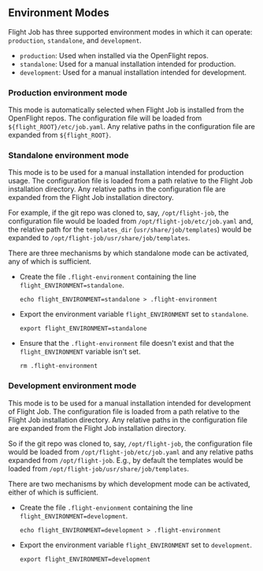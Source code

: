 ## Environment Modes

Flight Job has three supported environment modes in which it can operate:
`production`, `standalone`, and `development`.

* `production`:  Used when installed via the OpenFlight repos.
* `standalone`:  Used for a manual installation intended for production.
* `development`: Used for a manual installation intended for development. 


### Production environment mode

This mode is automatically selected when Flight Job is installed from the
OpenFlight repos.  The configuration file will be loaded from
`${flight_ROOT}/etc/job.yaml`.  Any relative paths in the configuration file
are expanded from `${flight_ROOT}`.


### Standalone environment mode

This mode is to be used for a manual installation intended for production
usage.  The configuration file is loaded from a path relative to the Flight
Job installation directory.  Any relative paths in the configuration file are
expanded from the Flight Job installation directory.

For example, if the git repo was cloned to, say, `/opt/flight-job`, the
configuration file would be loaded from `/opt/flight-job/etc/job.yaml` and,
the relative path for the `templates_dir` (`usr/share/job/templates`) would be
expanded to `/opt/flight-job/usr/share/job/templates`.

There are three mechanisms by which standalone mode can be activated, any
of which is sufficient.

* Create the file `.flight-environment` containing the line
  `flight_ENVIRONMENT=standalone`.
  ```
  echo flight_ENVIRONMENT=standalone > .flight-environment
  ```
* Export the environment variable `flight_ENVIRONMENT` set to `standalone`.
  ```
  export flight_ENVIRONMENT=standalone
  ```
* Ensure that the `.flight-environment` file doesn't exist and that the
  `flight_ENVIRONMENT` variable isn't set.
  ```
  rm .flight-environment
  ```

### Development environment mode

This mode is to be used for a manual installation intended for development of
Flight Job.  The configuration file is loaded from a path relative to the
Flight Job installation directory.  Any relative paths in the configuration
file are expanded from the Flight Job installation directory.

So if the git repo was cloned to, say, `/opt/flight-job`, the configuration
file would be loaded from `/opt/flight-job/etc/job.yaml` and any relative
paths expanded from `/opt/flight-job`.  E.g., by default the templates would
be loaded from `/opt/flight-job/usr/share/job/templates`.

There are two mechanisms by which development mode can be activated, either
of which is sufficient.

* Create the file `.flight-envionment` containing the line
  `flight_ENVIRONMENT=development`.
  ```
  echo flight_ENVIRONMENT=development > .flight-environment
  ```
* Export the environment variable `flight_ENVIRONMENT` set to `development`.
  ```
  export flight_ENVIRONMENT=development
  ```

